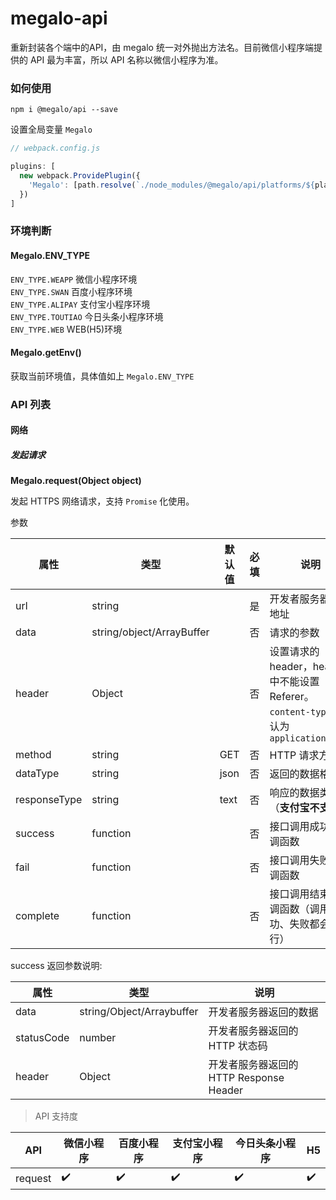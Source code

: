 # megalo-api

重新封装各个端中的API，由 megalo 统一对外抛出方法名。目前微信小程序端提供的 API 最为丰富，所以 API 名称以微信小程序为准。

### 如何使用

```
npm i @megalo/api --save
```

设置全局变量 `Megalo`

```js
// webpack.config.js

plugins: [
  new webpack.ProvidePlugin({
    'Megalo': [path.resolve(`./node_modules/@megalo/api/platforms/${platform}`), 'default']
  })
]
```

### 环境判断

#### Megalo.ENV_TYPE

`ENV_TYPE.WEAPP` 微信小程序环境  
`ENV_TYPE.SWAN` 百度小程序环境  
`ENV_TYPE.ALIPAY` 支付宝小程序环境  
`ENV_TYPE.TOUTIAO` 今日头条小程序环境  
`ENV_TYPE.WEB` WEB(H5)环境

#### Megalo.getEnv()

获取当前环境值，具体值如上 `Megalo.ENV_TYPE`

### API 列表

#### 网络

##### 发起请求

**Megalo.request(Object object)**

发起 HTTPS 网络请求，支持 `Promise` 化使用。

参数

属性 | 类型 | 默认值 | 必填 | 说明 
--- | --- | --- | --- | ---
url | string |  | 是 | 开发者服务器接口地址
data | string/object/ArrayBuffer |  | 否 | 请求的参数
header | Object |  | 否 | 设置请求的 header，header 中不能设置 Referer。`content-type` 默认为 `application/json`
method | string | GET | 否 | HTTP 请求方法
dataType | string | json | 否 | 返回的数据格式
responseType | string | text | 否 | 响应的数据类型（**支付宝不支持**）
success | function |  | 否 | 接口调用成功的回调函数
fail | function |  | 否 | 接口调用失败的回调函数
complete | function |  | 否 | 接口调用结束的回调函数（调用成功、失败都会执行）

success 返回参数说明:

属性 | 类型 | 说明 
--- | --- | --- 
data | string/Object/Arraybuffer | 开发者服务器返回的数据
statusCode | number | 开发者服务器返回的 HTTP 状态码
header | Object | 开发者服务器返回的 HTTP Response Header

> API 支持度

API | 微信小程序 | 百度小程序 | 支付宝小程序 | 今日头条小程序 | H5 
--- | --- | --- | --- | --- | ---
request | ✔️ | ✔️ | ✔️ | ✔️ | ✔️

